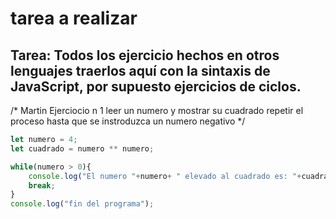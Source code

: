 # tarea a realizar

## Tarea: Todos los ejercicio hechos en otros lenguajes traerlos aquí con la sintaxis de JavaScript, por supuesto ejercicios de ciclos.

/* Martin
Ejerciocio n 1 leer un numero y mostrar su cuadrado repetir 
el proceso hasta que se instroduzca un numero negativo
*/
```js
let numero = 4;
let cuadrado = numero ** numero;

while(numero > 0){
    console.log("El numero "+numero+ " elevado al cuadrado es: "+cuadrado);
    break;
}
console.log("fin del programa");
```
